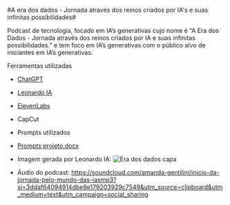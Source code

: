 #A era dos dados - Jornada através dos reinos criados por IA's e suas infinitas possibilidades#

Podcast de tecnologia, focado em IA’s generativas cujo nome é “A Era dos Dados - Jornada através dos reinos criados por IA e suas infinitas possibilidades.” e tem foco em IA’s generativas com o público alvo de iniciantes em IA’s generativas.

Ferramentas utilizadas
- [ChatGPT](https://chatgpt.com/)
- [Leonardo IA](https://leonardo.ai/)
- [ElevenLabs](https://elevenlabs.io/)
- CapCut

- Prompts utilizados
- [Prompts projeto.docx](https://github.com/user-attachments/files/18589361/Prompts.projeto.docx)

- Imagem gerada por Leonardo IA: ![Era dos dados capa](https://github.com/user-attachments/assets/7b4d43b8-6970-461a-9b32-e7538740bddd)

- Áudio do podcast: https://soundcloud.com/amanda-gentilini/inicio-da-jornada-pelo-mundo-das-iasmp3?si=3ddaf64094914dbe8e179203929c7549&utm_source=clipboard&utm_medium=text&utm_campaign=social_sharing



